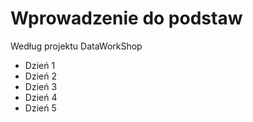 # Wprowadzenie do podstaw
Według projektu DataWorkShop

- Dzień 1
- Dzień 2
- Dzień 3
- Dzień 4
- Dzień 5
